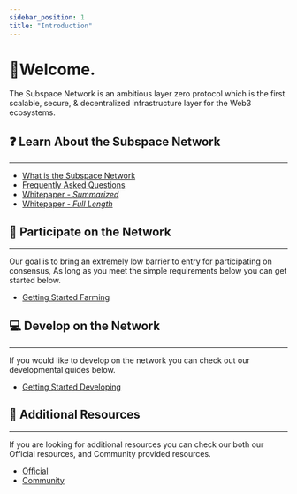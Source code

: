 ```yaml
---
sidebar_position: 1
title: "Introduction"
---
```

# 👋Welcome.
The Subspace Network is an ambitious layer zero protocol which is the first scalable, secure, & decentralized infrastructure layer for the Web3 ecosystems. 

## ❓ Learn About the Subspace Network 
---
- [What is the Subspace Network](https://subspace.network/technology)
- [Frequently Asked Questions](https://subspace.network/faq)
- [Whitepaper - *Summarized*](https://subspace.network/news/subspace-network-whitepaper)
- [Whitepaper - *Full Length*](https://assets.website-files.com/61526a2af87a54e565b0ae92/617759c00edd0e3bd279aa29_Subspace_%20A%20solution%20to%20the%20farmer%27s%20dilemma.pdf)

## 🤝 Participate on the Network
---
Our goal is to bring an extremely low barrier to entry for participating on consensus, As long as you meet the simple requirements below you can get started below.

- [Getting Started Farming](pathname:///docs/Getting%20Started/farming-terminal)

## 💻 Develop on the Network
---
If you would like to develop on the network you can check out our developmental guides below. 

- [Getting Started Developing](pathname:///docs/Getting%20Started/developing)

## 📖 Additional Resources
---
If you are looking for additional resources you can check our both our Official resources, and Community provided resources. 

- [Official](pathname:///docs/official)
- [Community](pathname:///docs/community)



